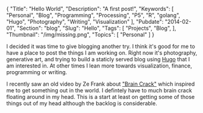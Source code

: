 {
    "Title": "Hello World",
    "Description": "A first post!",
    "Keywords": [
        "Personal",
        "Blog",
        "Programming",
        "Processing",
        "P5",
        "R",
        "golang",
        "Hugo",
        "Photography",
        "Writing",
        "Visualization"
    ],
    "Pubdate": "2014-02-01",
    "Section": "blog",
    "Slug": "Hello",
    "Tags": [
        "Projects",
        "Blog",
    ],
    "Thumbnail": "/img/missing.png",
    "Topics": [
        "Personal"
    ]
}

I decided it was time to give blogging another try.  I think it's good for me to have a place to post the things I am working on.  Right now it's photography, generative art, and trying to build a staticly served blog using [Hugo](http://hugo.spf13.com) that I am interested in. At other times I lean more towards visualization, finance, programming or writing.

I recently saw an old video by Ze Frank about ["Brain Crack"](http://www.youtube.com/watch?v=0sHCQWjTrJ8) which inspired me to get something out in the world.  I defintely have to much brain crack floating around in my head.  This is a start at least on getting some of those things out of my head although the backlog is considerable.



